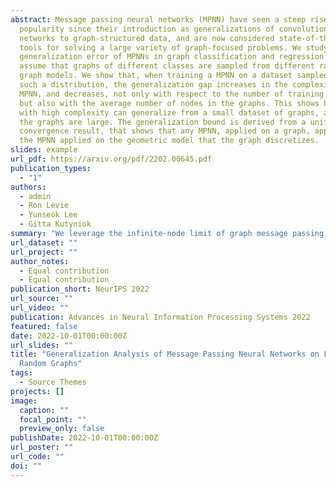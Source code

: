 ```yaml
---
abstract: Message passing neural networks (MPNN) have seen a steep rise in
  popularity since their introduction as generalizations of convolutional neural
  networks to graph-structured data, and are now considered state-of-the-art
  tools for solving a large variety of graph-focused problems. We study the
  generalization error of MPNNs in graph classification and regression. We
  assume that graphs of different classes are sampled from different random
  graph models. We show that, when training a MPNN on a dataset sampled from
  such a distribution, the generalization gap increases in the complexity of the
  MPNN, and decreases, not only with respect to the number of training samples,
  but also with the average number of nodes in the graphs. This shows how a MPNN
  with high complexity can generalize from a small dataset of graphs, as long as
  the graphs are large. The generalization bound is derived from a uniform
  convergence result, that shows that any MPNN, applied on a graph, approximates
  the MPNN applied on the geometric model that the graph discretizes.
slides: example
url_pdf: https://arxiv.org/pdf/2202.00645.pdf
publication_types:
  - "1"
authors:
  - admin
  - Ron Levie
  - Yunseok Lee
  - Gitta Kutyniok
summary: "We leverage the infinite-node limit of graph message passing neural networks to derive a uniform generalization bound that decreases with respect to the graphs' sizes."
url_dataset: ""
url_project: ""
author_notes:
  - Equal contribution
  - Equal contribution
publication_short: NeurIPS 2022
url_source: ""
url_video: ""
publication: Advances in Neural Information Processing Systems 2022
featured: false
date: 2022-10-01T00:00:00Z
url_slides: ""
title: "Generalization Analysis of Message Passing Neural Networks on Large
  Random Graphs"
tags:
  - Source Themes
projects: []
image:
  caption: ""
  focal_point: ""
  preview_only: false
publishDate: 2022-10-01T00:00:00Z
url_poster: ""
url_code: ""
doi: ""
---
```

